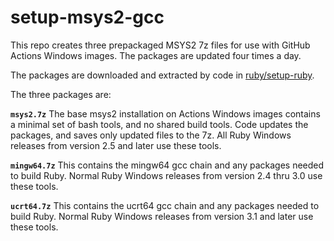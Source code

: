 # setup-msys2-gcc

This repo creates three prepackaged MSYS2 7z files for use with GitHub Actions Windows images.
The packages are updated four times a day.

 The packages are downloaded and extracted by code in [ruby/setup-ruby](https://github.com/ruby/setup-ruby).

 The three packages are:

 **`msys2.7z`** The base msys2 installation on Actions Windows images contains a minimal
 set of bash tools, and no shared build tools.  Code updates the packages, and saves only
 updated files to the 7z.  All Ruby Windows releases from version 2.5 and later use these
 tools.

 **`mingw64.7z`** This contains the mingw64 gcc chain and any packages needed to build
 Ruby.  Normal Ruby Windows releases from version 2.4 thru 3.0 use these tools.

 **`ucrt64.7z`** This contains the ucrt64 gcc chain and any packages needed to build
 Ruby.  Normal Ruby Windows releases from version 3.1 and later use these tools.
